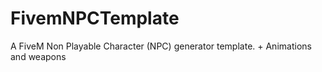 # FivemNPCTemplate
A FiveM Non Playable Character (NPC) generator template. + Animations and weapons 
